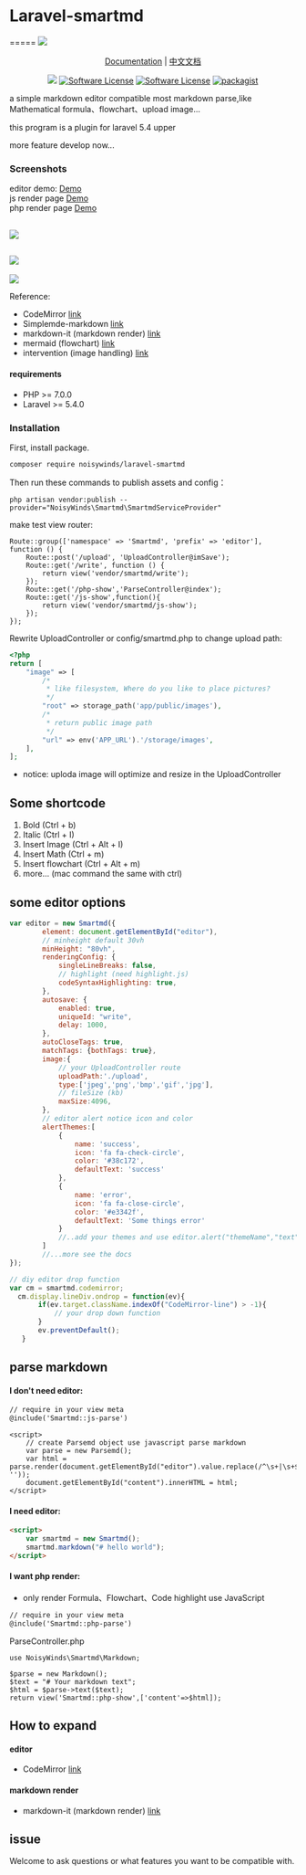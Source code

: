 # Laravel-smartmd
=====
![](https://xiaoqingxin.site/images/default_img.jpg)

<p align="center">
 <a href="./docs/api_EN.md">Documentation</a> | <a href="./docs/api_EN.md">中文文档</a>
</p>

<p align="center">
<a href="https://travis-ci.org/NoisyWinds/laravel-smartmd"><img src="https://travis-ci.org/NoisyWinds/laravel-smartmd.svg?branch=master"></a>
<a href="LICENSE"><img src="https://img.shields.io/badge/license-MIT-brightgreen.svg?style=flat-square" alt="Software License"></img></a>
<a href="https://laravel.com"><img src="https://img.shields.io/badge/laravel-5.4-green.svg" alt="Software License"></img></a>
<a href="https://packagist.org/packages/noisywinds/laravel-smartmd"><img src="https://img.shields.io/packagist/v/NoisyWinds/laravel-smartmd.svg" alt="packagist"></img></a>
</p>

a simple markdown editor compatible most markdown parse,like Mathematical formula、flowchart、upload image...

this program is a plugin for laravel 5.4 upper 

more feature develop now...

###  Screenshots
editor demo: [Demo](https://xiaoqingxin.site/editor/write)   
js render page [Demo](https://xiaoqingxin.site/editor/js-show)  
php render page [Demo](https://xiaoqingxin.site/editor/php-show)
  
  ![](./docs/screenshot.png)
  --- 
  ![](./docs/screenshot_02.gif) 
  ---
  ![](./docs/screenshot_03.gif)

Reference:
- CodeMirror [link](https://github.com/codemirror/CodeMirror) 
- Simplemde-markdown [link](https://github.com/sparksuite/simplemde-markdown-editor)
- markdown-it (markdown render) [link](https://github.com/markdown-it/markdown-it)
- mermaid (flowchart) [link](https://github.com/knsv/mermaid)
- intervention (image handling) [link](https://github.com/Intervention/image)

#### requirements
- PHP >= 7.0.0
- Laravel >= 5.4.0

### Installation
First, install package.
```
composer require noisywinds/laravel-smartmd
```
Then run these commands to publish assets and config：
```
php artisan vendor:publish --provider="NoisyWinds\Smartmd\SmartmdServiceProvider"
```
make test view router:
```
Route::group(['namespace' => 'Smartmd', 'prefix' => 'editor'], function () {
    Route::post('/upload', 'UploadController@imSave');
    Route::get('/write', function () {
        return view('vendor/smartmd/write');
    });
    Route::get('/php-show','ParseController@index');
    Route::get('/js-show',function(){
        return view('vendor/smartmd/js-show');
    });
});
```
Rewrite UploadController or config/smartmd.php to change upload path:
```php
<?php
return [
    "image" => [
        /*
         * like filesystem, Where do you like to place pictures?
         */
        "root" => storage_path('app/public/images'),
        /*
         * return public image path
         */
        "url" => env('APP_URL').'/storage/images',
    ],
];
```
* notice: uploda image will optimize and resize in the UploadController

## Some shortcode
1. Bold (Ctrl + b)
2. Italic (Ctrl + I)
3. Insert Image (Ctrl + Alt + I)
4. Insert Math (Ctrl + m)
5. Insert flowchart (Ctrl + Alt + m)
6. more... (mac command the same with ctrl)


## some editor options
```javascript
var editor = new Smartmd({
        element: document.getElementById("editor"),
        // minheight default 30vh
        minHeight: "80vh",
        renderingConfig: {
            singleLineBreaks: false,
            // highlight (need highlight.js)
            codeSyntaxHighlighting: true,
        },
        autosave: {
            enabled: true,
            uniqueId: "write",
            delay: 1000,
        },
        autoCloseTags: true,
        matchTags: {bothTags: true},
        image:{
            // your UploadController route
            uploadPath:'./upload',
            type:['jpeg','png','bmp','gif','jpg'],
            // fileSize (kb)
            maxSize:4096,
        },
        // editor alert notice icon and color
        alertThemes:[
            {
                name: 'success',
                icon: 'fa fa-check-circle',
            	color: '#38c172',
            	defaultText: 'success'
            },
            {
            	name: 'error',
            	icon: 'fa fa-close-circle',
            	color: '#e3342f',
            	defaultText: 'Some things error'
            }
            //..add your themes and use editor.alert("themeName","text") to used;
        ]
        //...more see the docs
});

// diy editor drop function
var cm = smartmd.codemirror;
  cm.display.lineDiv.ondrop = function(ev){
       if(ev.target.className.indexOf("CodeMirror-line") > -1){
           // your drop down function
       }
       ev.preventDefault();
   }
```

## parse markdown 
#### I don't need editor:
```html
// require in your view meta
@include('Smartmd::js-parse')
```
```
<script>
    // create Parsemd object use javascript parse markdown
    var parse = new Parsemd();
    var html = parse.render(document.getElementById("editor").value.replace(/^\s+|\s+$/g, ''));
    document.getElementById("content").innerHTML = html;
</script>
```
#### I need editor:
```html
<script>
    var smartmd = new Smartmd();
    smartmd.markdown("# hello world");
</script>
```
#### I want php render:
* only render Formula、Flowchart、Code highlight use JavaScript
```html
// require in your view meta
@include('Smartmd::php-parse')
```
ParseController.php
```
use NoisyWinds\Smartmd\Markdown;

$parse = new Markdown();
$text = "# Your markdown text";
$html = $parse->text($text);
return view('Smartmd::php-show',['content'=>$html]);

```

## How to expand
#### editor
- CodeMirror [link](https://github.com/codemirror/CodeMirror) 
#### markdown render
- markdown-it (markdown render) [link](https://github.com/markdown-it/markdown-it)
## issue 
Welcome to ask questions or what features you want to be compatible with.

